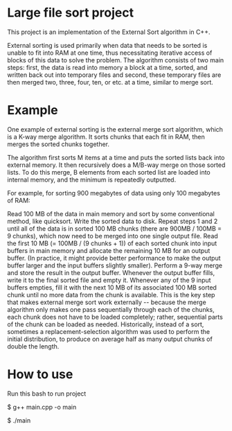 # Large file sort project
This project is an implementation of the External Sort algorithm in C++.

External sorting is used primarily when data that needs to be sorted is unable to fit into RAM at one time, thus necessitating iterative access of blocks of this data to solve the problem. The algorithm consists of two main steps: first, the data is read into memory a block at a time, sorted, and written back out into temporary files and second, these temporary files are then merged two, three, four, ten, or etc. at a time, similar to merge sort.

# Example
One example of external sorting is the external merge sort algorithm, which is a K-way merge algorithm. It sorts chunks that each fit in RAM, then merges the sorted chunks together.

The algorithm first sorts M items at a time and puts the sorted lists back into external memory. It then recursively does a M/B-way merge on those sorted lists. To do this merge, B elements from each sorted list are loaded into internal memory, and the minimum is repeatedly outputted.

For example, for sorting 900 megabytes of data using only 100 megabytes of RAM:

Read 100 MB of the data in main memory and sort by some conventional method, like quicksort.
Write the sorted data to disk.
Repeat steps 1 and 2 until all of the data is in sorted 100 MB chunks (there are 900MB / 100MB = 9 chunks), which now need to be merged into one single output file.
Read the first 10 MB (= 100MB / (9 chunks + 1)) of each sorted chunk into input buffers in main memory and allocate the remaining 10 MB for an output buffer. (In practice, it might provide better performance to make the output buffer larger and the input buffers slightly smaller).
Perform a 9-way merge and store the result in the output buffer. Whenever the output buffer fills, write it to the final sorted file and empty it. Whenever any of the 9 input buffers empties, fill it with the next 10 MB of its associated 100 MB sorted chunk until no more data from the chunk is available. This is the key step that makes external merge sort work externally -- because the merge algorithm only makes one pass sequentially through each of the chunks, each chunk does not have to be loaded completely; rather, sequential parts of the chunk can be loaded as needed.
Historically, instead of a sort, sometimes a replacement-selection algorithm was used to perform the initial distribution, to produce on average half as many output chunks of double the length.

# How to use
Run this bash to run project

$ g++ main.cpp -o main

$ ./main
